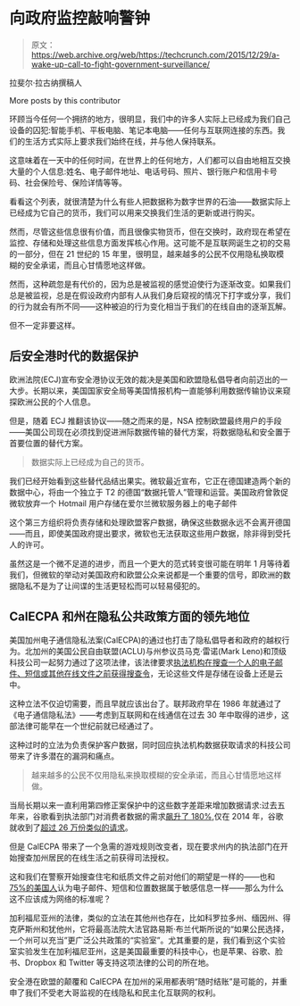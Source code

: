 # 向政府监控敲响警钟 

> 原文：<https://web.archive.org/web/https://techcrunch.com/2015/12/29/a-wake-up-call-to-fight-government-surveillance/>

拉斐尔·拉古纳撰稿人

More posts by this contributor

环顾当今任何一个拥挤的地方，很明显，我们中的许多人实际上已经成为我们自己设备的囚犯:智能手机、平板电脑、笔记本电脑——任何与互联网连接的东西。我们的生活方式实际上要求我们始终在线，并与他人保持联系。

这意味着在一天中的任何时间，在世界上的任何地方，人们都可以自由地相互交换大量的个人信息:姓名、电子邮件地址、电话号码、照片、银行账户和信用卡号码、社会保险号、保险详情等等。

看看这个列表，就很清楚为什么有些人把数据称为数字世界的石油——数据实际上已经成为它自己的货币，我们可以用来交换我们生活的更新或进行购买。

然而，尽管这些信息很有价值，而且很像实物货币，但在交换时，政府现在希望在监控、存储和处理这些信息方面发挥核心作用。这可能不是互联网诞生之初的交易的一部分，但在 21 世纪的 15 年里，很明显，越来越多的公民不仅用隐私换取模糊的安全承诺，而且心甘情愿地这样做。

然而，这种疏忽是有代价的，因为总是被监视的感觉迫使行为逐渐改变。如果我们总是被监视，总是在假设政府内部有人从我们身后窥视的情况下打字或分享，我们的行为就会有所不同——这种被迫的行为变化相当于我们的在线自由的逐渐瓦解。

但不一定非要这样。

## 后安全港时代的数据保护

欧洲法院(ECJ)宣布安全港协议无效的裁决是美国和欧盟隐私倡导者向前迈出的一大步。长期以来，美国国家安全局等美国情报机构一直能够利用数据传输协议来窥探欧洲公民的个人信息。

但是，随着 ECJ 推翻该协议——随之而来的是，NSA 控制欧盟最终用户的手段——美国公司现在必须找到促进洲际数据传输的替代方案，将数据隐私和安全置于首要位置的替代方案。

> 数据实际上已经成为自己的货币。

我们已经开始看到这些替代品结出果实。微软最近宣布，它正在德国建造两个新的数据中心，将由一个独立于 T2 的德国“数据托管人”管理和运营。美国政府曾敦促微软放弃一个 Hotmail 用户存储在爱尔兰微软服务器上的电子邮件

这个第三方组织将负责存储和处理欧盟客户数据，确保这些数据永远不会离开德国——而且，即使美国政府提出要求，微软也无法获取这些用户数据，除非得到受托人的许可。

虽然这是一个微不足道的进步，而且一个更大的范式转变很可能在明年 1 月等待着我们，但微软的举动对美国政府和欧盟公众来说都是一个重要的信号，即欧洲的数据隐私不是为了让间谍的生活更轻松而可以轻易侵犯的。

## CalECPA 和州在隐私公共政策方面的领先地位

美国加州电子通信隐私法案(CalECPA)的通过也打击了隐私倡导者和政府的越权行为。北加州的美国公民自由联盟(ACLU)与州参议员马克·雷诺(Mark Leno)和顶级科技公司一起努力通过了这项法律，该法律要求[执法机构在搜查一个人的电子邮件、短信或其他在线文件之前获得搜查令](https://web.archive.org/web/20221209140601/https://beta.techcrunch.com/2015/11/07/california-now-has-the-strongest-digital-privacy-law-in-the-us-heres-why-that-matters/)，无论这些文件是存储在设备上还是云中。

这种立法不仅迫切需要，而且早就应该出台了。联邦政府早在 1986 年就通过了《电子通信隐私法》——考虑到互联网和在线通信在过去 30 年中取得的进步，这部法律可能早在一个世纪前就已经通过了。

这种过时的立法为负责保护客户数据，同时回应执法机构数据获取请求的科技公司带来了许多潜在的漏洞和痛点。

> 越来越多的公民不仅用隐私来换取模糊的安全承诺，而且心甘情愿地这样做。

当局长期以来一直利用第四修正案保护中的这些数字差距来增加数据请求:过去五年来，谷歌看到执法部门对消费者数据的需求[飙升了 180%](https://web.archive.org/web/20221209140601/https://www.google.com/transparencyreport/userdatarequests/US/),仅在 2014 年，谷歌就收到了[超过 26 万份类似的请求](https://web.archive.org/web/20221209140601/http://about.att.com/content/csr/home/frequently-requested-info/governance/transparencyreport.html)。

但是 CalECPA 带来了一个急需的游戏规则改变者，现在要求州内的执法部门在开始搜查加州居民的在线生活之前获得司法授权。

这和我们在警察开始搜查住宅和纸质文件之前对他们的期望是一样的——也和[75%的美国人](https://web.archive.org/web/20221209140601/http://www.pewinternet.org/2014/11/12/public-privacy-perceptions/)认为电子邮件、短信和位置数据属于敏感信息一样——那么为什么这不应该成为网络的标准呢？

加利福尼亚州的法律，类似的立法在其他州也存在，比如科罗拉多州、缅因州、得克萨斯州和犹他州，它将最高法院大法官路易斯·布兰代斯所说的“如果公民选择，一个州可以充当”更广泛公共政策的“实验室”。尤其重要的是，我们看到这个实验室实验发生在加利福尼亚州，这是美国最重要的科技中心，也是苹果、谷歌、脸书、Dropbox 和 Twitter 等支持这项法律的公司的所在地。

安全港在欧盟的颠覆和 CalECPA 在加州的采用都表明“随时结账”是可能的，并重申了我们不受老大哥监视的在线隐私和民主化互联网的权利。